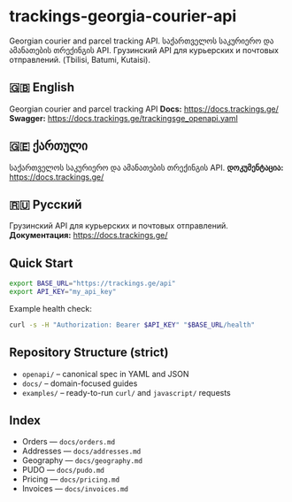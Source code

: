 # trackings-georgia-courier-api
Georgian courier and parcel tracking API. საქართველოს საკურიერო და ამანათების თრექინგის API. Грузинский API для курьерских и почтовых отправлений.
(Tbilisi, Batumi, Kutaisi).

## 🇬🇧 English
Georgian courier and parcel tracking API
**Docs:** https://docs.trackings.ge/  
**Swagger:** https://docs.trackings.ge/trackingsge_openapi.yaml

## 🇬🇪 ქართული
საქართველოს საკურიერო და ამანათების თრექინგის API.
**დოკუმენტაცია:** https://docs.trackings.ge/  

## 🇷🇺 Русский
Грузинский API для курьерских и почтовых отправлений.
**Документация:** https://docs.trackings.ge/

## Quick Start

```bash
export BASE_URL="https://trackings.ge/api"
export API_KEY="my_api_key"
```

Example health check:

```bash
curl -s -H "Authorization: Bearer $API_KEY" "$BASE_URL/health"
```

## Repository Structure (strict)
- `openapi/` – canonical spec in YAML and JSON
- `docs/` – domain-focused guides
- `examples/` – ready-to-run `curl/` and `javascript/` requests

## Index
- Orders — `docs/orders.md`
- Addresses — `docs/addresses.md`
- Geography — `docs/geography.md`
- PUDO — `docs/pudo.md`
- Pricing — `docs/pricing.md`
- Invoices — `docs/invoices.md`

